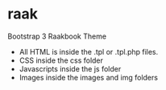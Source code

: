 # raak
Bootstrap 3 Raakbook Theme

- All HTML is inside the .tpl or .tpl.php files. 
- CSS inside the css folder
- Javascripts inside the js folder
- Images inside the images and img folders 
